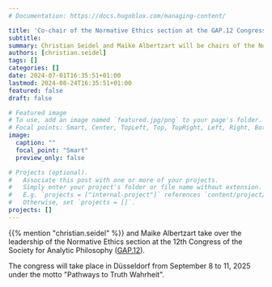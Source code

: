 ```yaml
---
# Documentation: https://docs.hugoblox.com/managing-content/

title: 'Co-chair of the Normative Ethics section at the GAP.12 Congress'
subtitle:  
summary: Christian Seidel and Maike Albertzart will be chairs of the Normative Ethics section at the 12th Congress of the Society for Analytic Philosophy ([GAP.12](https://www.gap12.de/)). 
authors: [christian.seidel]
tags: []
categories: []
date: 2024-07-01T16:35:51+01:00
lastmod: 2024-08-24T16:35:51+01:00
featured: false
draft: false

# Featured image
# To use, add an image named `featured.jpg/png` to your page's folder.
# Focal points: Smart, Center, TopLeft, Top, TopRight, Left, Right, BottomLeft, Bottom, BottomRight.
image:
  caption: ""
  focal_point: "Smart"
  preview_only: false

# Projects (optional).
#   Associate this post with one or more of your projects.
#   Simply enter your project's folder or file name without extension.
#   E.g. `projects = ["internal-project"]` references `content/project/deep-learning/index.md`.
#   Otherwise, set `projects = []`.
projects: []
---
```


{{% mention "christian.seidel" %}} and Maike Albertzart take over the leadership of the Normative Ethics section at the 12th Congress of the Society for Analytic Philosophy ([GAP.12](https://www.gap12.de/)).

<!--more-->

The congress will take place in Düsseldorf from September 8 to 11, 2025 under the motto "Pathways to Truth Wahrheit". 
<!--- Exposés for section contributions can be submitted until April 30, 2024 (to the [Call for Papers](https://www.uni-muenster.de/DKPhil2024/kongress/cfp.html)). --->
